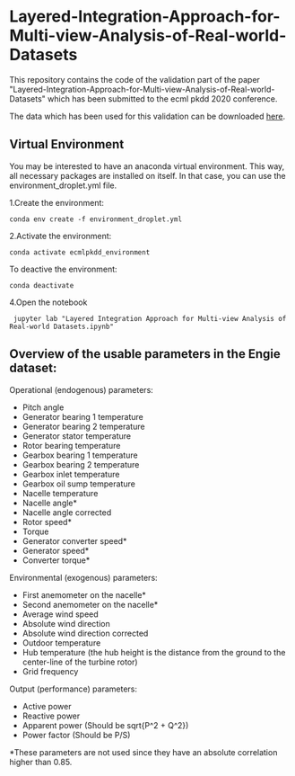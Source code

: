# Layered-Integration-Approach-for-Multi-view-Analysis-of-Real-world-Datasets
This repository contains the code of the validation part of the paper "Layered-Integration-Approach-for-Multi-view-Analysis-of-Real-world-Datasets" which has been submitted to the ecml pkdd 2020 conference.

The data which has been used for this validation can be downloaded [here](https://opendata-renewables.engie.com/explore/index).

## Virtual Environment
You may be interested to have an anaconda virtual environment. This way, all necessary packages are installed on itself. In that case, you can use the environment_droplet.yml file.

1.Create the environment:

    conda env create -f environment_droplet.yml
    
    
2.Activate the environment: 

    conda activate ecmlpkdd_environment 


To deactive the environment: 

    conda deactivate

4.Open the notebook

     jupyter lab "Layered Integration Approach for Multi-view Analysis of Real-world Datasets.ipynb"

## Overview of the usable parameters in the Engie dataset:
Operational (endogenous) parameters:

- Pitch angle
- Generator bearing 1 temperature 
- Generator bearing 2 temperature
- Generator stator temperature
- Rotor bearing temperature
- Gearbox bearing 1 temperature
- Gearbox bearing 2 temperature
- Gearbox inlet temperature
- Gearbox oil sump temperature
- Nacelle temperature
- Nacelle angle*
- Nacelle angle corrected
- Rotor speed*
- Torque
- Generator converter speed*
- Generator speed*
- Converter torque*

Environmental (exogenous) parameters:
- First anemometer on the nacelle*
- Second anemometer on the nacelle*
- Average wind speed
- Absolute wind direction
- Absolute wind direction corrected
- Outdoor temperature
- Hub temperature (the hub height is the distance from the ground to the center-line of the turbine rotor)
- Grid frequency


Output (performance) parameters:
- Active power
- Reactive power
- Apparent power (Should be sqrt{P^2 + Q^2})
- Power factor (Should be P/S)

*These parameters are not used since they have an absolute correlation higher than 0.85.
